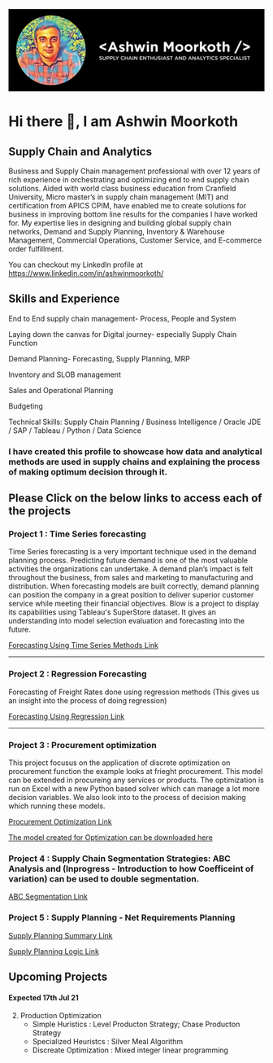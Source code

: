 ![Supply Chain and Analytics](https://github.com/ashwinmoorkoth1/ashwinmoorkoth1/blob/main/Ashwin%20(1).png)

# Hi there 👋, I am Ashwin Moorkoth
## Supply Chain and Analytics

Business and Supply Chain management professional with over 12 years of rich experience in orchestrating and optimizing end to end supply chain solutions. Aided with world class business education from Cranfield University, Micro master’s in supply chain management (MIT) and certification from APICS CPIM, have enabled me to create solutions for business in improving bottom line results for the companies I have worked for. My expertise lies in designing and building global supply chain networks, Demand and Supply Planning, Inventory & Warehouse Management, Commercial Operations, Customer Service, and E-commerce order fulfillment.

You can checkout my LinkedIn profile at https://www.linkedin.com/in/ashwinmoorkoth/

## Skills and Experience

End to End supply chain management- Process, People and System

Laying down the canvas for Digital journey- especially Supply Chain Function

Demand Planning- Forecasting, Supply Planning, MRP

Inventory and SLOB management

Sales and Operational Planning

Budgeting

Technical Skills: Supply Chain Planning  / Business Intelligence  / Oracle JDE / SAP / Tableau / Python / Data Science


### I have created this profile to showcase how data and analytical methods are used in supply chains and explaining the process of making optimum decision through it.


## Please Click on the below links to access each of the projects

###  Project 1 : Time Series forecasting
Time Series forecasting is a very important technique used in the demand planning process. Predicting future demand is one of the most valuable activities the organizations can undertake. A demand plan’s impact is felt throughout the business, from sales and marketing to manufacturing and distribution. When forecasting models are built correctly, demand planning can position the company in a great position to deliver superior customer service while meeting their financial objectives.
Blow is a project to display its capabilities using Tableau's SuperStore dataset. It gives an understanding into model selection evaluation and forecasting into the future.

[Forecasting Using Time Series Methods Link](https://github.com/ashwinmoorkoth1/Forecasting_Using_Time_Series/blob/main/Forecasting%201%20.ipynb)
_____

###  Project 2 : Regression Forecasting
Forecasting of Freight Rates done using regression methods (This gives us an insight into the process of doing regression)

[Forecasting Using Regression Link](https://github.com/ashwinmoorkoth1/Forecasting_Regression_FreightRates/blob/main/Forecasting%20Regression.ipynb)
_____
###  Project 3 : Procurement optimization
This project focusus on the application of discrete optimization on procurement function the example looks at frieght procurement. This model can be extended in procureing any services or products. The optimization is run on Excel with a new Python based solver which can manage a lot more decision variables.
We also look into to the process of decision making which running these models.

[Procurement Optimization Link](https://github.com/ashwinmoorkoth1/Procurement-Optimization/blob/main/Procurement%20Optimization.ipynb)

[The model created for Optimization can be downloaded here](https://github.com/ashwinmoorkoth1/Procurement-Optimization/blob/main/Tender%20New.xlsx)

### Project 4 : Supply Chain Segmentation Strategies: ABC Analysis and (Inprogress - Introduction to how Coefficeint of variation) can be used to double segmentation.

[ABC Segmentation Link](https://github.com/ashwinmoorkoth1/Supply-Chain-Segmentation/blob/main/ABC-Copy2.ipynb)


### Project 5 : Supply Planning - Net Requirements Planning 

[Supply Planning Summary Link](https://github.com/ashwinmoorkoth1/Supply-Planning/blob/main/Supply%20Planning%20Summary%20and%20Visualization.ipynb)

[Supply Planning Logic Link](https://github.com/ashwinmoorkoth1/Supply-Planning/blob/main/Supply%20Planning.ipynb)

## Upcoming Projects

   #### Expected 17th Jul 21
   
2. Production Optimization
   - Simple Huristics : Level	Producton Strategy;  Chase	Producton Strategy
   - Specialized	Heuristcs : Silver Meal Algorithm
   - Discreate Optimization : Mixed integer linear programming
